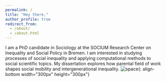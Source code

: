 ```yaml
---
permalink: /
title: "Hey there,"
author_profile: true
redirect_from: 
  - /about/
  - /about.html
---
```


I am a PhD candidate in Sociology at the SOCIUM Research Center on Inequality and Social Policy in Bremen. I am interested in studying processes of social inequality and applying computational methods to social scientific topics. My dissertation explores how parental field of work shapes social mobility and intergenerational inequality.
![space](/dstrassmann.github.io/images/soc_space.png){: align-bottom width="300px" height="300px"}
